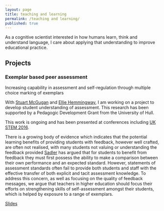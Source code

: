 ```yaml
---
layout: page
title: teaching and learning
permalink: /teaching and learning/
published: true
---
```


As a cognitive scientist interested in how humans learn, think and understand language, I care about applying that understanding to improve educational practice. 

## Projects

### Exemplar based peer assessment
Increasing capability in assessment and self-regulation through multiple choice marking of exemplars

With [Stuart McGugan](http://www2.hull.ac.uk/administration/leap/whos-who-2/s_mcgugan.aspx) and [Ellie Hemmingway](http://www.elliehemingway.co.uk/), I am working on a project to develop student understanding of assessment. This research has been supported by a Pedagogic Development Grant from the University of Hull.

This work is ongoing and has been presented at conferences including [UK STEM 2016](https://ukstemconference.wordpress.com/).

There is a growing body of evidence which indicates that the potential learning benefits of providing students with feedback, however well crafted, are often not realised, with many students not valuing or understanding the feedback provided [Sadler](https://uofa.ualberta.ca/-/media/ualberta/centre-for-teaching-and-learning/symposium/less-teaching-more-learning-2009/royce-sadler/articles/symposiumltmlroyce-sadlerbeyond-feedback--developing-student-capability-in-complex-appraisal.pdf) has argued that for students to benefit from feedback they must first possess the ability to make a comparison between their own performance and an expected standard. However, statements of assessment standards often fail to provide both students and staff with the effective transfer of both explicit and tacit assessment knowledge. To address this concern, as well as focusing on the quality of feedback messages, we argue that teachers in higher education should focus their efforts on strengthening skills of self-assessment amongst their students, which is helped by exposure to a range of exemplars. 

[Slides](https://dl.dropboxusercontent.com/u/2241767/papers/Increasing%20capability%20in%20assessment%20and%20self-regulation%20through%20multiple%20choice%20marking%20of%20exemplars.pdf) 
